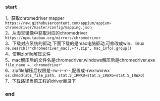 ### start
1、获取chromedriver mapper <br>
    ```
    https://raw.githubusercontent.com/appium/appium-chromedriver/master/config/mapping.json
    ```
    <br>
2、从淘宝镜像中获取对应的chromedriver <br>
    ```
    https://npm.taobao.org/mirrors/chromedriver
    ```
    <br>
3、下载对应系统的驱动,下面下载的是mac电脑驱动,可修改成win、linux <br>
    ```
    re.search(r"chromedriver_mac(.+?).zip", mac_info).group()
    ```
   <br>
4、使用zipfile解压文件 <br>
5、mac解压后的文件名是chromedriver,windows解压后是chromedriver.exe <br>
    ```
    file_name = 'chromedriver'
    ```
    <br>
6、zipfile解压后权限是-rw-r--r--,配置成-rwxrwxrwx 
    ```
    os.chmod(abs_file_path, stat.S_IRWXU+stat.S_IRWXG+stat.S_IRWXO)
    ```
    <br>
7、下载路径当前工程的driver目录下 <br>
### end


